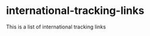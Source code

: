 international-tracking-links
============================

This is a list of international tracking links
